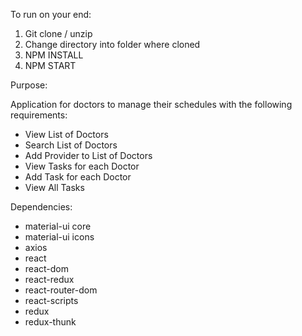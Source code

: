 To run on your end:

1. Git clone / unzip
2. Change directory into folder where cloned
3. NPM INSTALL
4. NPM START

Purpose:

Application for doctors to manage their schedules with the following requirements:

- View List of Doctors
- Search List of Doctors
- Add Provider to List of Doctors
- View Tasks for each Doctor
- Add Task for each Doctor
- View All Tasks

Dependencies:

- material-ui core
- material-ui icons
- axios
- react
- react-dom
- react-redux
- react-router-dom
- react-scripts
- redux
- redux-thunk
